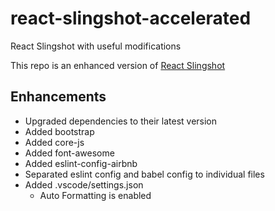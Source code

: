 # react-slingshot-accelerated

React Slingshot with useful modifications

This repo is an enhanced version of [React Slingshot](https://github.com/coryhouse/react-slingshot)

## Enhancements

- Upgraded dependencies to their latest version
- Added bootstrap
- Added core-js
- Added font-awesome
- Added eslint-config-airbnb
- Separated eslint config and babel config to individual files
- Added .vscode/settings.json
  - Auto Formatting is enabled

